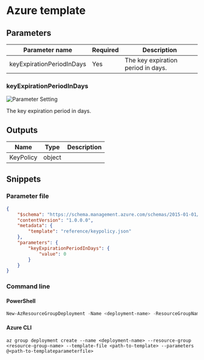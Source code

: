 # Azure template

## Parameters

Parameter name | Required | Description
-------------- | -------- | -----------
keyExpirationPeriodInDays | Yes      | The key expiration period in days.

### keyExpirationPeriodInDays

![Parameter Setting](https://img.shields.io/badge/parameter-required-orange?style=flat-square)

The key expiration period in days.

## Outputs

Name | Type | Description
---- | ---- | -----------
KeyPolicy | object |

## Snippets

### Parameter file

```json
{
    "$schema": "https://schema.management.azure.com/schemas/2015-01-01/deploymentParameters.json#",
    "contentVersion": "1.0.0.0",
    "metadata": {
        "template": "reference/keypolicy.json"
    },
    "parameters": {
        "keyExpirationPeriodInDays": {
            "value": 0
        }
    }
}
```

### Command line

#### PowerShell

```powershell
New-AzResourceGroupDeployment -Name <deployment-name> -ResourceGroupName <resource-group-name> -TemplateFile <path-to-template> -TemplateParameterFile <path-to-templateparameter>
```

#### Azure CLI

```text
az group deployment create --name <deployment-name> --resource-group <resource-group-name> --template-file <path-to-template> --parameters @<path-to-templateparameterfile>
```
